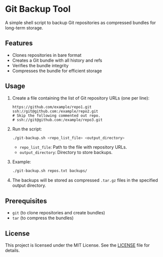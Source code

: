 # Git Backup Tool

A simple shell script to backup Git repositories as compressed bundles for long-term storage.

## Features
- Clones repositories in bare format
- Creates a Git bundle with all history and refs
- Verifies the bundle integrity
- Compresses the bundle for efficient storage

## Usage

1. Create a file containing the list of Git repository URLs (one per line):
    ```
    https://github.com/example/repo1.git
    ssh://git@github.com:/example/repo2.git
    # Skip the following commented out repo.
    # ssh://git@github.com:/example/repo3.git
    ```

2. Run the script:
    ```bash
    ./git-backup.sh <repo_list_file> <output_directory>
    ```

    - `repo_list_file`: Path to the file with repository URLs.
    - `output_directory`: Directory to store backups.

3. Example:
    ```bash
    ./git-backup.sh repos.txt backups/
    ```

4. The backups will be stored as compressed `.tar.gz` files in the specified output directory.

## Prerequisites
- `git` (to clone repositories and create bundles)
- `tar` (to compress the bundles)

## License
This project is licensed under the MIT License. See the [LICENSE](LICENSE) file for details.

